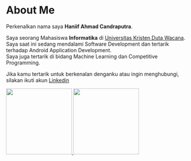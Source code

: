<!--
**haniifac/haniifac** is a ✨ _special_ ✨ repository because its `README.md` (this file) appears on your GitHub profile.

Here are some ideas to get you started:

- 🔭 I’m currently working on ...
- 🌱 I’m currently learning ...
- 👯 I’m looking to collaborate on ...
- 🤔 I’m looking for help with ...
- 💬 Ask me about ...
- 📫 How to reach me: ...
- 😄 Pronouns: ...
- ⚡ Fun fact: ...
-->

# About Me

Perkenalkan nama saya **Haniif Ahmad Candraputra**.

Saya seorang Mahasiswa **Informatika** di [Universitas Kristen Duta Wacana](https://www.ukdw.ac.id/).<br>
Saya saat ini sedang mendalami Software Development dan tertarik terhadap Android Application Development.<br>
Saya juga tertarik di bidang Machine Learning dan Competitive Programming.<br>

Jika kamu tertarik untuk berkenalan denganku atau ingin menghubungi, silakan ikuti akun [Linkedin](https://www.linkedin.com/in/haniif-ahmad-candraputra-2a989621a/)

<p align="left">
<a href="https://github.com/haniifac">
  <img height="180em" src="https://github-readme-stats-eight-theta.vercel.app/api?username=haniifac&show_icons=true&theme=algolia&include_all_commits=true&count_private=true"/>
  <img height="180em" src="https://github-readme-stats-eight-theta.vercel.app/api/top-langs/?username=haniifac&layout=compact&langs_count=8&theme=algolia"/>
</a>
</p>
